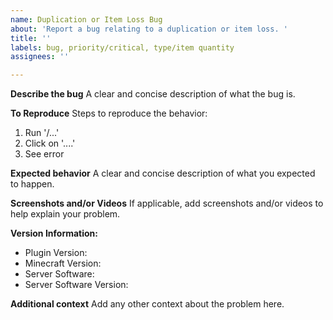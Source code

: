```yaml
---
name: Duplication or Item Loss Bug
about: 'Report a bug relating to a duplication or item loss. '
title: ''
labels: bug, priority/critical, type/item quantity
assignees: ''

---
```


**Describe the bug**
A clear and concise description of what the bug is.

**To Reproduce**
Steps to reproduce the behavior:
1. Run '/...'
2. Click on '....'
3. See error

**Expected behavior**
A clear and concise description of what you expected to happen.

**Screenshots and/or Videos**
If applicable, add screenshots and/or videos to help explain your problem.

**Version Information:**
- Plugin Version: 
- Minecraft Version: 
- Server Software: 
- Server Software Version: 

**Additional context**
Add any other context about the problem here.
